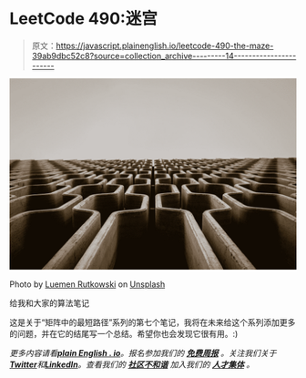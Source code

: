 # LeetCode 490:迷宫

> 原文：<https://javascript.plainenglish.io/leetcode-490-the-maze-39ab9dbc52c8?source=collection_archive---------14----------------------->

![](img/0e2e4ba73347aa7e30d561c47f412d3b.png)

Photo by [Luemen Rutkowski](https://unsplash.com/@lulusphotography?utm_source=medium&utm_medium=referral) on [Unsplash](https://unsplash.com?utm_source=medium&utm_medium=referral)

给我和大家的算法笔记

这是关于“矩阵中的最短路径”系列的第七个笔记，我将在未来给这个系列添加更多的问题，并在它的结尾写一个总结。希望你也会发现它很有用。:)

*更多内容请看*[***plain English . io***](https://plainenglish.io/)*。报名参加我们的* [***免费周报***](http://newsletter.plainenglish.io/) *。关注我们关于*[***Twitter***](https://twitter.com/inPlainEngHQ)*和*[***LinkedIn***](https://www.linkedin.com/company/inplainenglish/)*。查看我们的* [***社区不和谐***](https://discord.gg/GtDtUAvyhW) *加入我们的* [***人才集体***](https://inplainenglish.pallet.com/talent/welcome) *。*